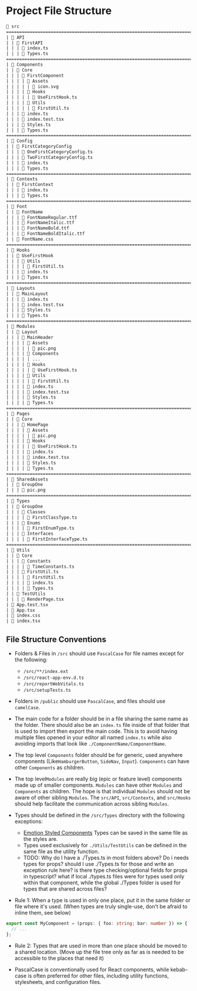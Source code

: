 # Project File Structure

```txt
📁 src
================================================================================
| 📁 API
| | 📁 FirstAPI
| | | 📄 index.ts
| | | 📄 Types.ts
================================================================================
| 📁 Components
| | 📁 Core
| | | 📁 FirstComponent
| | | | 📁 Assets
| | | | | 📄 icon.svg
| | | | 📁 Hooks
| | | | | 📄 UseFirstHook.ts
| | | | 📁 Utils
| | | | | 📄 FirstUtil.ts
| | | 📄 index.ts
| | | 📄 index.test.tsx
| | | 📄 Styles.ts
| | | 📄 Types.ts
================================================================================
| 📁 Config
| | 📁 FirstCategoryConfig
| | | 📄 OneFirstCategoryConfig.ts
| | | 📄 TwoFirstCategoryConfig.ts
| | | 📄 index.ts
| | | 📄 Types.ts
================================================================================
| 📁 Contexts
| | 📁 FirstContext
| | | 📄 index.ts
| | | 📄 Types.ts
================================================================================
| 📁 Font
| | 📁 FontName
| | | 📄 FontNameRegular.ttf
| | | 📄 FontNameItalic.ttf
| | | 📄 FontNameBold.ttf
| | | 📄 FontNameBoldItalic.ttf
| | 📄 FontName.css
================================================================================
| 📁 Hooks
| | 📁 UseFirstHook
| | | 📁 Utils
| | | | 📄 FirstUtil.ts
| | | 📄 index.ts
| | | 📄 Types.ts
================================================================================
| 📁 Layouts
| | 📁 MainLayout
| | | 📄 index.ts
| | | 📄 index.test.tsx
| | | 📄 Styles.ts
| | | 📄 Types.ts
================================================================================
| 📁 Modules
| | 📁 Layout
| | | 📁 MainHeader
| | | | 📁 Assets
| | | | | 📄 pic.png
| | | | 📁 Components
| | | | | ...
| | | | 📁 Hooks
| | | | | 📄 UseFirstHook.ts
| | | | 📁 Utils
| | | | | 📄 FirstUtil.ts
| | | | 📄 index.ts
| | | | 📄 index.test.tsx
| | | | 📄 Styles.ts
| | | | 📄 Types.ts
================================================================================
| 📁 Pages
| | 📁 Core
| | | 📁 HomePage
| | | | 📁 Assets
| | | | | 📄 pic.png
| | | | 📁 Hooks
| | | | | 📄 UseFirstHook.ts
| | | | 📄 index.ts
| | | | 📄 index.test.tsx
| | | | 📄 Styles.ts
| | | | 📄 Types.ts
================================================================================
| 📁 SharedAssets
| | 📁 GroupOne
| | | 📄 pic.png
================================================================================
| 📁 Types
| | 📁 GroupOne
| | | 📁 Classes
| | | | 📄 FirstClassType.ts
| | | 📁 Enums
| | | | 📄 FirstEnumType.ts
| | | 📁 Interfaces
| | | | 📄 FirstInterfaceType.ts
================================================================================
| 📁 Utils
| | 📁 Core
| | | 📁 Constants
| | | | 📄 TimeConstants.ts
| | | 📁 FirstUtil.ts
| | | | 📄 FirstUtil.ts
| | | | 📄 index.ts
| | | | 📄 Types.ts
| | 📁 TestUtils
| | | 📄 RenderPage.tsx
| 📄 App.test.tsx
| 📄 App.tsx
| 📄 index.css
| 📄 index.tsx
```

## File Structure Conventions

- Folders & Files in `/src` should use `PascalCase` for file names except for the following:

  - `/src/**/index.ext`
  - `/src/react-app-env.d.ts`
  - `/src/reportWebVitals.ts`
  - `/src/setupTests.ts`

- Folders in `/public` should use `PascalCase`, and files should use `camelCase`.

- The main code for a folder should be in a file sharing the same name as the folder. There should also be an `index.ts` file inside of that folder that is used to import then export the main code. This is to avoid having multiple files opened in your editor all named `index.ts` while also avoiding imports that look like `./ComponentName/ComponentName`.

- The top level `Components` folder should be for generic, used anywhere components (Like`HamburgerButton`, `SideNav`, `Input`). `Components` can have other `Components` as children.

- The top level`Modules` are really big (epic or feature level) components made up of smaller components. `Modules` can have other `Modules` and `Components` as children. The hope is that individual `Modules` should not be aware of other sibling `Modules`. The `src/API`, `src/Contexts`, and `src/Hooks` should help facilitate the communication across sibling `Modules`.

- Types should be defined in the `/src/Types` directory with the following exceptions:

  - [Emotion Styled Components](#emotion-styled-components) Types can be saved in the same file as the styles are.
  - Types used exclusively for `./Utils/TestUtils` can be defined in the same file as the utility function.
  - TODO: Why do I have a ./Types.ts in most folders above? Do i needs types for props? should I use ./Types.ts for those and write an exception rule here? is there type checking/optional fields for props in typescript? what if local ./types.ts files were for types used only within that component, while the global ./Types folder is used for types that are shared across files?

- Rule 1: When a type is used in only one place, put it in the same folder or file where it's used. (When types are truly single-use, don't be afraid to inline them, see below)

```ts
export const MyComponent = (props: { foo: string; bar: number }) => {
  // ...
};
```

- Rule 2: Types that are used in more than one place should be moved to a shared location. (Move up the file tree only as far as is needed to be accessible to the places that need it)

- PascalCase is conventionally used for React components, while kebab-case is often preferred for other files, including utility functions, stylesheets, and configuration files.
